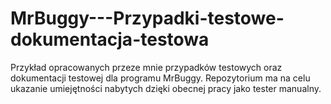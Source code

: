 # MrBuggy---Przypadki-testowe-dokumentacja-testowa
Przykład opracowanych przeze mnie przypadków testowych oraz dokumentacji testowej dla programu MrBuggy. Repozytorium ma na celu ukazanie umiejętności nabytych dzięki obecnej pracy jako tester manualny. 
